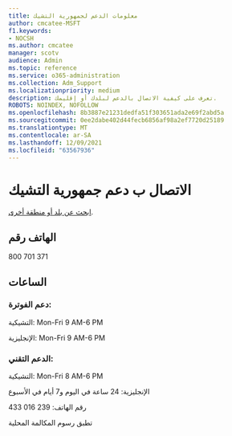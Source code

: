 ```yaml
---
title: معلومات الدعم لجمهورية التشيك
author: cmcatee-MSFT
f1.keywords:
- NOCSH
ms.author: cmcatee
manager: scotv
audience: Admin
ms.topic: reference
ms.service: o365-administration
ms.collection: Adm_Support
ms.localizationpriority: medium
description: تعرف على كيفية الاتصال بالدعم لبلدك أو إقليمك.
ROBOTS: NOINDEX, NOFOLLOW
ms.openlocfilehash: 8b3887e21231dedfa51f303651ada2e69f2abd5a
ms.sourcegitcommit: 0ee2dabe402d44fecb6856af98a2ef7720d25189
ms.translationtype: MT
ms.contentlocale: ar-SA
ms.lasthandoff: 12/09/2021
ms.locfileid: "63567936"
---
```

# <a name="contact-support-for-czech-republic"></a>الاتصال ب دعم جمهورية التشيك

[ابحث عن بلد أو منطقة أخرى](../get-help-support.md).

## <a name="phone-number"></a>الهاتف رقم
800 701 371

## <a name="hours"></a>الساعات
### <a name="billing-support"></a>دعم الفوترة:

التشيكية: Mon-Fri 9 AM-6 PM

الإنجليزية: Mon-Fri 9 AM-6 PM

### <a name="technical-support"></a>الدعم التقني:

التشيكية: Mon-Fri 8 AM-6 PM

الإنجليزية: 24 ساعة في اليوم و7 أيام في الأسبوع

رقم الهاتف: 239 016 433

تطبق رسوم المكالمة المحلية
